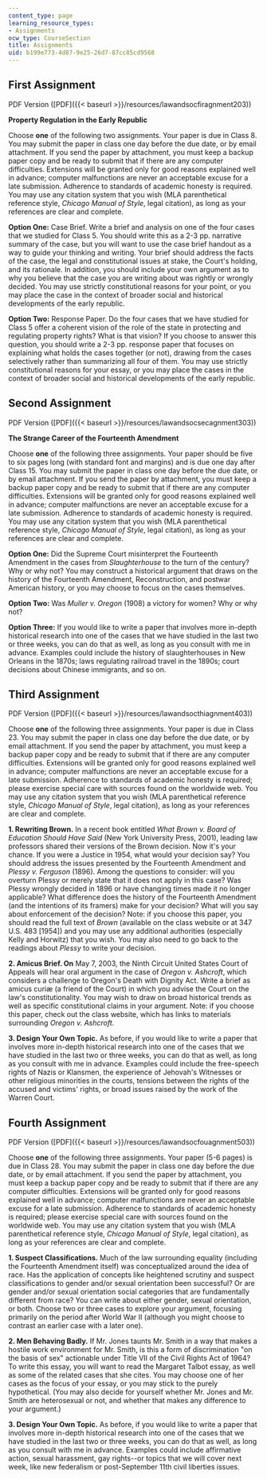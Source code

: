 ```yaml
---
content_type: page
learning_resource_types:
- Assignments
ocw_type: CourseSection
title: Assignments
uid: b199e773-4d87-9e25-26d7-87cc85cd9568
---
```


First Assignment
----------------

PDF Version ([PDF]({{< baseurl >}}/resources/lawandsocfiragnment203))

**Property Regulation in the Early Republic**

Choose **one** of the following two assignments. Your paper is due in Class 8. You may submit the paper in class one day before the due date, or by email attachment. If you send the paper by attachment, you must keep a backup paper copy and be ready to submit that if there are any computer difficulties. Extensions will be granted only for good reasons explained well in advance; computer malfunctions are never an acceptable excuse for a late submission. Adherence to standards of academic honesty is required. You may use any citation system that you wish (MLA parenthetical reference style, _Chicago Manual of Style_, legal citation), as long as your references are clear and complete.

**Option One:** Case Brief. Write a brief and analysis on one of the four cases that we studied for Class 5. You should write this as a 2-3 pp. narrative summary of the case, but you will want to use the case brief handout as a way to guide your thinking and writing. Your brief should address the facts of the case, the legal and constitutional issues at stake, the Court's holding, and its rationale. In addition, you should include your own argument as to why you believe that the case you are writing about was rightly or wrongly decided. You may use strictly constitutional reasons for your point, or you may place the case in the context of broader social and historical developments of the early republic.

**Option Two:** Response Paper. Do the four cases that we have studied for Class 5 offer a coherent vision of the role of the state in protecting and regulating property rights? What is that vision? If you choose to answer this question, you should write a 2-3 pp. response paper that focuses on explaining what holds the cases together (or not), drawing from the cases selectively rather than summarizing all four of them. You may use strictly constitutional reasons for your essay, or you may place the cases in the context of broader social and historical developments of the early republic.

Second Assignment
-----------------

PDF Version ([PDF]({{< baseurl >}}/resources/lawandsocsecagnment303))

**The Strange Career of the Fourteenth Amendment**

Choose **one** of the following three assignments. Your paper should be five to six pages long (with standard font and margins) and is due one day after Class 15. You may submit the paper in class one day before the due date, or by email attachment. If you send the paper by attachment, you must keep a backup paper copy and be ready to submit that if there are any computer difficulties. Extensions will be granted only for good reasons explained well in advance; computer malfunctions are never an acceptable excuse for a late submission. Adherence to standards of academic honesty is required. You may use any citation system that you wish (MLA parenthetical reference style, _Chicago Manual of Style_, legal citation), as long as your references are clear and complete.

**Option One:** Did the Supreme Court misinterpret the Fourteenth Amendment in the cases from _Slaughterhouse_ to the turn of the century? Why or why not? You may construct a historical argument that draws on the history of the Fourteenth Amendment, Reconstruction, and postwar American history, or you may choose to focus on the cases themselves.

**Option Two:** Was _Muller v. Oregon_ (1908) a victory for women? Why or why not?

**Option Three:** If you would like to write a paper that involves more in-depth historical research into one of the cases that we have studied in the last two or three weeks, you can do that as well, as long as you consult with me in advance. Examples could include the history of slaughterhouses in New Orleans in the 1870s; laws regulating railroad travel in the 1890s; court decisions about Chinese immigrants, and so on.

Third Assignment
----------------

PDF Version ([PDF]({{< baseurl >}}/resources/lawandsocthiagnment403))

Choose **one** of the following three assignments. Your paper is due in Class 23. You may submit the paper in class one day before the due date, or by email attachment. If you send the paper by attachment, you must keep a backup paper copy and be ready to submit that if there are any computer difficulties. Extensions will be granted only for good reasons explained well in advance; computer malfunctions are never an acceptable excuse for a late submission. Adherence to standards of academic honesty is required; please exercise special care with sources found on the worldwide web. You may use any citation system that you wish (MLA parenthetical reference style, _Chicago Manual of Style_, legal citation), as long as your references are clear and complete.

**1\. Rewriting Brown.** In a recent book entitled _What Brown v. Board of Education Should Have Said_ (New York University Press, 2001), leading law professors shared their versions of the Brown decision. Now it's your chance. If you were a Justice in 1954, what would your decision say? You should address the issues presented by the Fourteenth Amendment and _Plessy v. Ferguson_ (1896). Among the questions to consider: will you overturn Plessy or merely state that it does not apply in this case? Was Plessy wrongly decided in 1896 or have changing times made it no longer applicable? What difference does the history of the Fourteenth Amendment (and the intentions of its framers) make for your decision? What will you say about enforcement of the decision? Note: if you choose this paper, you should read the full text of _Brown_ (available on the class website or at 347 U.S. 483 \[1954\]) and you may use any additional authorities (especially Kelly and Horwitz) that you wish. You may also need to go back to the readings about _Plessy_ to write your decision.

**2\. Amicus Brief. On** May 7, 2003, the Ninth Circuit United States Court of Appeals will hear oral argument in the case of _Oregon v. Ashcroft_, which considers a challenge to Oregon's Death with Dignity Act. Write a brief as amicus curiæ (a friend of the Court) in which you advise the Court on the law's constitutionality. You may wish to draw on broad historical trends as well as specific constitutional claims in your argument. Note: if you choose this paper, check out the class website, which has links to materials surrounding _Oregon v. Ashcroft_.

**3\. Design Your Own Topic.** As before, if you would like to write a paper that involves more in-depth historical research into one of the cases that we have studied in the last two or three weeks, you can do that as well, as long as you consult with me in advance. Examples could include the free-speech rights of Nazis or Klansmen, the experience of Jehovah's Witnesses or other religious minorities in the courts, tensions between the rights of the accused and victims' rights, or broad issues raised by the work of the Warren Court.

Fourth Assignment
-----------------

PDF Version ([PDF]({{< baseurl >}}/resources/lawandsocfouagnment503))

Choose **one** of the following three assignments. Your paper (5-6 pages) is due in Class 28. You may submit the paper in class one day before the due date, or by email attachment. If you send the paper by attachment, you must keep a backup paper copy and be ready to submit that if there are any computer difficulties. Extensions will be granted only for good reasons explained well in advance; computer malfunctions are never an acceptable excuse for a late submission. Adherence to standards of academic honesty is required; please exercise special care with sources found on the worldwide web. You may use any citation system that you wish (MLA parenthetical reference style, _Chicago Manual of Style_, legal citation), as long as your references are clear and complete.

**1\. Suspect Classifications.** Much of the law surrounding equality (including the Fourteenth Amendment itself) was conceptualized around the idea of race. Has the application of concepts like heightened scrutiny and suspect classifications to gender and/or sexual orientation been successful? Or are gender and/or sexual orientation social categories that are fundamentally different from race? You can write about either gender, sexual orientation, or both. Choose two or three cases to explore your argument, focusing primarily on the period after World War II (although you might choose to contrast an earlier case with a later one).

**2\. Men Behaving Badly.** If Mr. Jones taunts Mr. Smith in a way that makes a hostile work environment for Mr. Smith, is this a form of discrimination "on the basis of sex" actionable under Title VII of the Civil Rights Act of 1964? To write this essay, you will want to read the Margaret Talbot essay, as well as some of the related cases that she cites. You may choose one of her cases as the focus of your essay, or you may stick to the purely hypothetical. (You may also decide for yourself whether Mr. Jones and Mr. Smith are heterosexual or not, and whether that makes any difference to your argument.)

**3\. Design Your Own Topic.** As before, if you would like to write a paper that involves more in-depth historical research into one of the cases that we have studied in the last two or three weeks, you can do that as well, as long as you consult with me in advance. Examples could include affirmative action, sexual harassment, gay rights--or topics that we will cover next week, like new federalism or post-September 11th civil liberties issues.